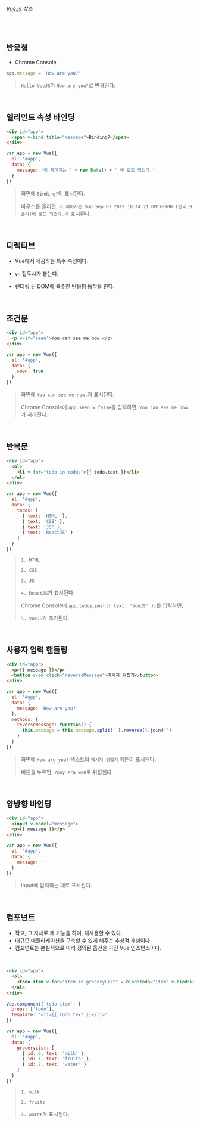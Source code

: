 ###### [Vue.js](https://kr.vuejs.org/index.html) 참조

<br>

## 반응형

- Chrome Console

```js
app.message = 'How are you?'
```

> `Hello VueJS`가 `How are you?`로 변경된다.

<br>

## 엘리먼트 속성 바인딩

```html
<div id="app">
  <span v-bind:title="message">Binding?</span>
</div>
```

```js
var app = new Vue({
  el: '#app',
  data: {
    message: '이 페이지는 ' + new Date() + ' 에 로드 되었다.'
  }
})
```

> 화면에 `Binding?`이 표시된다.
>
> 마우스를 올리면, `이 페이지는 Sun Sep 01 2019 18:14:21 GMT+0900 (한국 표준시)에 로드 되었다.`가 표시된다.

<br>

## 디렉티브

- Vue에서 제공하는 특수 속성이다.

- `v-` 접두사가 붙는다.
- 렌더링 된 DOM에 특수한 반응형 동작을 한다.

<br>

## 조건문

```html
<div id="app">
  <p v-if="seen">You can see me now.</p>
</div>
```

```js
var app = new Vue({
  el: '#app',
  data: {
    seen: true
  }
})
```

> 화면에 `You can see me now.`가 표시된다.
>
> Chrome Console에 `app.seen = false`를 입력하면, `You can see me now.`가 사라진다.

<br>

## 반복문

```html
<div id="app">
  <ol>
    <li v-for="todo in todos">{{ todo.text }}</li>
  </ol>
</div>
```

```js
var app = new Vue({
  el: '#app',
  data: {
    todos: [
      { text: 'HTML' },
      { text: 'CSS' },
      { text: 'JS' },
      { text: 'ReactJS' }
    ]
  }
})
```

> `1. HTML`
>
> `2. CSS`
>
> `3. JS`
>
> `4. ReactJS`가 표시된다.
>
> Chrome Console에 `app.todos.push({ text: 'VueJS' })`를 입력하면,
>
> `5. VueJS`가 추가된다.

<br>

## 사용자 입력 핸들링

```html
<div id="app">
  <p>{{ message }}</p>
  <button v-on:click="reverseMessage">메시지 뒤집기</button>
</div>
```

```js
var app = new Vue({
  el: '#app',
  data: {
    message: 'How are you?'
  },
  methods: {
    reverseMessage: function() {
      this.message = this.message.split('').reverse().join('')
    }
  }
})
```

> 화면에 `How are you?` 텍스트와 `메시지 뒤집기` 버튼이 표시된다.
>
> 버튼을 누르면, `?uoy era woH`로 뒤집힌다.

<br>

## 양방향 바인딩

```html
<div id="app">
  <input v-model="message">
  <p>{{ message }}</p>
</div>
```

```js
var app = new Vue({
  el: '#app',
  data: {
    message: ''
  }
})
```

> input에 입력하는 대로 표시된다.

<br>

## 컴포넌트

- 작고, 그 자체로 제 기능을 하며, 재사용할 수 있다.
- 대규모 애플리케이션을 구축할 수 있게 해주는 추상적 개념이다.
- 컴포넌트는 본질적으로 미리 정의된 옵션을 가진 Vue 인스턴스이다.

<br>

```html
<div id="app">
  <ol>
    <todo-item v-for="item in groceryList" v-bind:todo="item" v-bind:key="item.id"></todo-item>
  </ol>
</div>
```

```js
Vue.component('todo-item', {
  props: ['todo'],
  template: '<li>{{ todo.text }}</li>'
})

var app = new Vue({
  el: '#app',
  data: {
    groceryList: [
      { id: 0, text: 'milk' },
      { id: 1, text: 'fruits' },
      { id: 2, text: 'water' }
    ]
  }
})
```

> `1. milk`
>
> `2. fruits`
>
> `3. water`가 표시된다.

<br>

<br>
